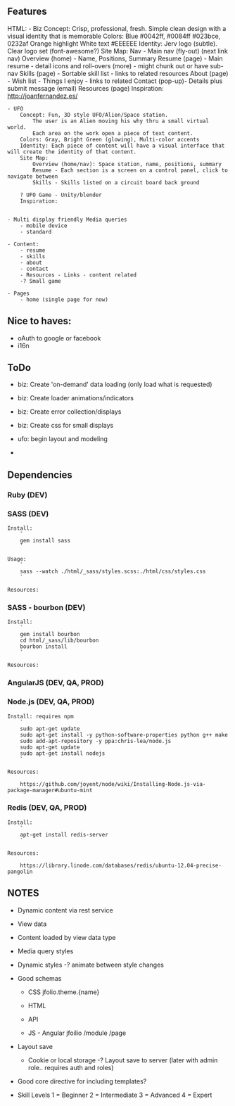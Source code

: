 Features
--------

HTML:
    - Biz
        Concept: Crisp, professional, fresh.  Simple clean design with a visual identity that is memorable
        Colors: 
            Blue #0042ff, #0084ff #023bce, 0232af
            Orange highlight
            White text #EEEEEE
        Identity: Jerv logo (subtle).  Clear logo set (font-awesome?)
        Site Map:
            Nav - Main nav (fly-out) (next link nav)
            Overview (home) - Name, Positions, Summary
            Resume (page) - Main resume - detail icons and roll-overs (more) - might chunk out or have sub-nav
            Skills (page) - Sortable skill list - links to related resources
            About (page) - Wish list - Things I enjoy - links to related
            Contact (pop-up)- Details plus submit message (email)
            Resources (page)
        Inspiration:
            http://joanfernandez.es/

    - UFO
        Concept: Fun, 3D style UFO/Alien/Space station.
            The user is an Alien moving his why thru a small virtual world.
            Each area on the work open a piece of text content.
        Colors: Gray, Bright Green (glowing), Multi-color accents
        Identity: Each piece of content will have a visual interface that will create the identity of that content.
        Site Map:
            Overview (home/nav): Space station, name, positions, summary
            Resume - Each section is a screen on a control panel, click to navigate between
            Skills - Skills listed on a circuit board back ground

        ? UFO Game - Unity/blender
        Inspiration:


    - Multi display friendly Media queries
        - mobile device
        - standard

    - Content:
        - resume
        - skills
        - about
        - contact
        - Resources - Links - content related
        -? Small game

    - Pages
        - home (single page for now)

Nice to haves:
--------------

- oAuth to google or facebook
- i16n

ToDo
----
- biz: Create 'on-demand' data loading (only load what is requested)
- biz: Create loader animations/indicators
- biz: Create error collection/displays
- biz: Create css for small displays

- ufo: begin layout and modeling  

- 

Dependencies
------------

### Ruby (DEV) ###

### SASS (DEV) ###

    Install:
        `
        gem install sass
        `
    
    Usage:
        `
        sass --watch ./html/_sass/styles.scss:./html/css/styles.css
        `   
    
    Resources:

### SASS - bourbon (DEV) ###

    Install:
        `
        gem install bourbon
        cd html/_sass/lib/bourbon
        bourbon install
        `
        
    Resources:

### AngularJS (DEV, QA, PROD) ###

### Node.js (DEV, QA, PROD) ###

    Install: requires npm
        `
        sudo apt-get update
        sudo apt-get install -y python-software-properties python g++ make
        sudo add-apt-repository -y ppa:chris-lea/node.js
        sudo apt-get update
        sudo apt-get install nodejs
        `
        
    Resources:
    
        https://github.com/joyent/node/wiki/Installing-Node.js-via-package-manager#ubuntu-mint

### Redis (DEV, QA, PROD) ### 

    Install: 
        `
        apt-get install redis-server
        `
        
    Resources:
    
        https://library.linode.com/databases/redis/ubuntu-12.04-precise-pangolin

NOTES
-----

- Dynamic content via rest service

- View data

- Content loaded by view data type

- Media query styles

- Dynamic styles
    -? animate between style changes

- Good schemas
    - CSS
        jfolio.theme.{name}

    - HTML
    - API
    - JS - Angular
        jfoilio
            /module
            /page

- Layout save
    - Cookie or local storage
    -? Layout save to server (later with admin role.. requires auth and roles)

- Good core directive for including templates?

- Skill Levels
    1 = Beginner 
    2 = Intermediate
    3 = Advanced
    4 = Expert




